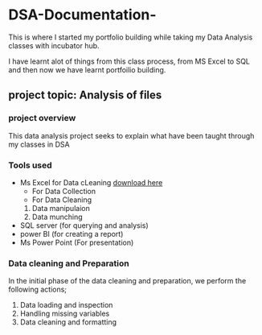# DSA-Documentation-

This is where I started my portfolio building while taking my Data Analysis classes with incubator hub.

I have learnt alot of things from this class process, from MS Excel to SQL and then now we have learnt portfoilio building.

## project topic: Analysis of files

### project overview

This data analysis project seeks to explain what have been taught through my classes in DSA

### Tools used

- Ms Excel for Data cLeaning [download here](https://www.microsoft.com)
   - For Data Collection
   - For Data Cleaning
    1. Data manipulaion
    2. Data munching
- SQL server (for querying and analysis)
- power BI (for creating a report)
- Ms Power Point (For presentation)

### Data cleaning and Preparation

In the initial phase of the data cleaning and preparation, we perform the following actions;

1. Data loading and inspection
2. Handling missing variables
3. Data cleaning and formatting
